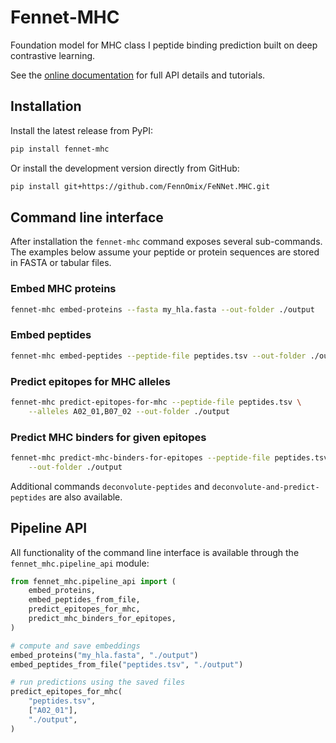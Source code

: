 # Fennet-MHC

Foundation model for MHC class I peptide binding prediction built on deep contrastive learning.

See the [online documentation](https://alphabase.readthedocs.io/en/latest) for
full API details and tutorials.

## Installation

Install the latest release from PyPI:

```bash
pip install fennet-mhc
```

Or install the development version directly from GitHub:

```bash
pip install git+https://github.com/FennOmix/FeNNet.MHC.git
```

## Command line interface

After installation the `fennet-mhc` command exposes several sub-commands.  The examples below assume your peptide or protein sequences are stored in FASTA or tabular files.

### Embed MHC proteins

```bash
fennet-mhc embed-proteins --fasta my_hla.fasta --out-folder ./output
```

### Embed peptides

```bash
fennet-mhc embed-peptides --peptide-file peptides.tsv --out-folder ./output
```

### Predict epitopes for MHC alleles

```bash
fennet-mhc predict-epitopes-for-mhc --peptide-file peptides.tsv \
    --alleles A02_01,B07_02 --out-folder ./output
```

### Predict MHC binders for given epitopes

```bash
fennet-mhc predict-mhc-binders-for-epitopes --peptide-file peptides.tsv \
    --out-folder ./output
```

Additional commands `deconvolute-peptides` and `deconvolute-and-predict-peptides` are also available.

## Pipeline API

All functionality of the command line interface is available through the `fennet_mhc.pipeline_api` module:

```python
from fennet_mhc.pipeline_api import (
    embed_proteins,
    embed_peptides_from_file,
    predict_epitopes_for_mhc,
    predict_mhc_binders_for_epitopes,
)

# compute and save embeddings
embed_proteins("my_hla.fasta", "./output")
embed_peptides_from_file("peptides.tsv", "./output")

# run predictions using the saved files
predict_epitopes_for_mhc(
    "peptides.tsv",
    ["A02_01"],
    "./output",
)
```

